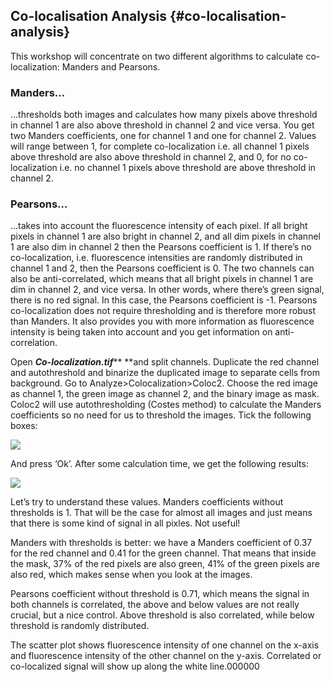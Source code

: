 ## Co-localisation Analysis {#co-localisation-analysis}

This workshop will concentrate on two different algorithms to calculate co-localization: Manders and Pearsons.

### Manders…

…thresholds both images and calculates how many pixels above threshold in channel 1 are also above threshold in channel 2 and vice versa. You get two Manders coefficients, one for channel 1 and one for channel 2. Values will range between 1, for complete co-localization i.e. all channel 1 pixels above threshold are also above threshold in channel 2, and 0, for no co-localization i.e. no channel 1 pixels above threshold are above threshold in channel 2.

### Pearsons…

…takes into account the fluorescence intensity of each pixel. If all bright pixels in channel 1 are also bright in channel 2, and all dim pixels in channel 1 are also dim in channel 2 then the Pearsons coefficient is 1. If there’s no co-localization, i.e. fluorescence intensities are randomly distributed in channel 1 and 2, then the Pearsons coefficient is 0. The two channels can also be anti-correlated, which means that all bright pixels in channel 1 are dim in channel 2, and vice versa. In other words, where there’s green signal, there is no red signal. In this case, the Pearsons coefficient is -1. Pearsons co-localization does not require thresholding and is therefore more robust than Manders. It also provides you with more information as fluorescence intensity is being taken into account and you get information on anti-correlation.

Open _**Co-localization.tif**_** **and split channels. Duplicate the red channel and autothreshold and binarize the duplicated image to separate cells from background. Go to Analyze&gt;Colocalization&gt;Coloc2. Choose the red image as channel 1, the green image as channel 2, and the binary image as mask. Coloc2 will use autothresholding \(Costes method\) to calculate the Manders coefficients so no need for us to threshold the images. Tick the following boxes:

![](/assets/part4/colocalization_options.jpg)

And press ‘Ok’. After some calculation time, we get the following results:

![](/assets/part4/colocalization_results.jpg)

Let’s try to understand these values. Manders coefficients without thresholds is 1. That will be the case for almost all images and just means that there is some kind of signal in all pixles. Not useful!

Manders with thresholds is better: we have a Manders coefficient of 0.37 for the red channel and 0.41 for the green channel. That means that inside the mask, 37% of the red pixels are also green, 41% of the green pixels are also red, which makes sense when you look at the images.

Pearsons coefficient without threshold is 0.71, which means the signal in both channels is correlated, the above and below values are not really crucial, but a nice control. Above threshold is also correlated, while below threshold is randomly distributed.

The scatter plot shows fluorescence intensity of one channel on the x-axis and fluorescence intensity of the other channel on the y-axis. Correlated or co-localized signal will show up along the white line.000000

